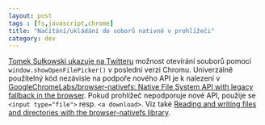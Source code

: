 ```yaml
---
layout: post
tags : [fs,javascript,chrome]
title: "Načítání/ukládání do soborů nativně v prohlížeči"
category: dev
---
```


[Tomek Sułkowski ukazuje na Twitteru](https://twitter.com/sulco/status/1313798240043753473) možnost otevírání souborů pomocí `window.showOpenFilePicker()` v poslední verzi Chromu. Univerzálně použitelný kód nezávisle na podpoře nového API je k nalezení v [GoogleChromeLabs/browser-nativefs: Native File System API with legacy fallback in the browser](https://github.com/GoogleChromeLabs/browser-nativefs). Pokud prohlížeč nepodporuje nové API, použije se `<input type="file">` resp. `<a download>`. Viz také [Reading and writing files and directories with the browser-nativefs library](https://web.dev/browser-nativefs/).